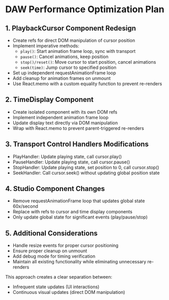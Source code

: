 # DAW Performance Optimization Plan

## 1. PlaybackCursor Component Redesign
- Create refs for direct DOM manipulation of cursor position
- Implement imperative methods:
  - `play()`: Start animation frame loop, sync with transport
  - `pause()`: Cancel animations, keep position
  - `stop()/reset()`: Move cursor to start position, cancel animations
  - `seek(time)`: Jump cursor to specified position
- Set up independent requestAnimationFrame loop
- Add cleanup for animation frames on unmount
- Use React.memo with a custom equality function to prevent re-renders

## 2. TimeDisplay Component
- Create isolated component with its own DOM refs
- Implement independent animation frame loop
- Update display text directly via DOM manipulation
- Wrap with React.memo to prevent parent-triggered re-renders

## 3. Transport Control Handlers Modifications
- PlayHandler: Update playing state, call cursor.play()
- PauseHandler: Update playing state, call cursor.pause()
- StopHandler: Update playing state, set position to 0, call cursor.stop()
- SeekHandler: Call cursor.seek() without updating global position state

## 4. Studio Component Changes
- Remove requestAnimationFrame loop that updates global state 60x/second
- Replace with refs to cursor and time display components
- Only update global state for significant events (play/pause/stop)

## 5. Additional Considerations
- Handle resize events for proper cursor positioning
- Ensure proper cleanup on unmount
- Add debug mode for timing verification
- Maintain all existing functionality while eliminating unnecessary re-renders

This approach creates a clear separation between:
- Infrequent state updates (UI interactions)
- Continuous visual updates (direct DOM manipulation)